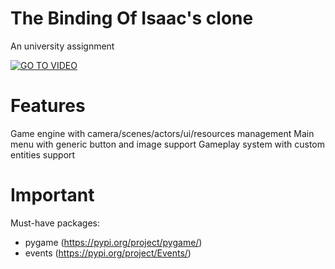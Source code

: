 # The Binding Of Isaac's clone
An university assignment

[![GO TO VIDEO](https://img.youtube.com/vi/siZgLS8Dax4/0.jpg)](https://www.youtube.com/watch?v=siZgLS8Dax4)

# Features
Game engine with camera/scenes/actors/ui/resources management
Main menu with generic button and image support 
Gameplay system with custom entities support

# Important
Must-have packages:
* pygame (https://pypi.org/project/pygame/)
* events (https://pypi.org/project/Events/)
